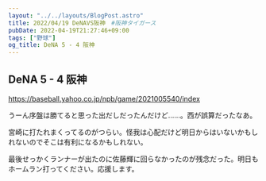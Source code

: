 ```yaml
---
layout: "../../layouts/BlogPost.astro"
title: 2022/04/19 DeNAVS阪神　#阪神タイガース
pubDate: 2022-04-19T21:27:46+09:00
tags: ["野球"]
og_title: DeNA 5 - 4 阪神
---
```


## DeNA 5 - 4 阪神

https://baseball.yahoo.co.jp/npb/game/2021005540/index

うーん序盤は勝てると思った出だしだったんだけど……。西が誤算だったなあ。

宮崎に打たれまくってるのがつらい。怪我は心配だけど明日からはいないかもしれないのでそこは有利になるかもしれない。

最後せっかくランナーが出たのに佐藤輝に回らなかったのが残念だった。明日もホームラン打ってください。応援します。
